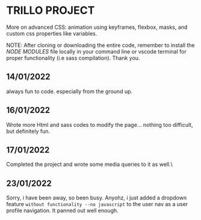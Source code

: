 # TRILLO PROJECT

More on advanced CSS: animation using keyframes, flexbox, masks, and custom css properties like variables.

NOTE: After cloning or downloading the entire code, remember to install the *NODE MODULES* file locally in your command line or vscode terminal
for proper functionality (i.e sass compilation). Thank you.

##  14/01/2022

always fun to code. especially from the ground up.


## 16/01/2022

Wrote more Html and sass codes to modify the page... nothing too difficult, but definitely fun.

## 17/01/2022

Completed the project and wrote some media queries to it as well.\

## 23/01/2022

Sorry, i have been away, so been busy. Anyohz, i just added a dropdown feature `without functionality --no javascript` to the user nav as a user profile navigation. It panned out well enough.
